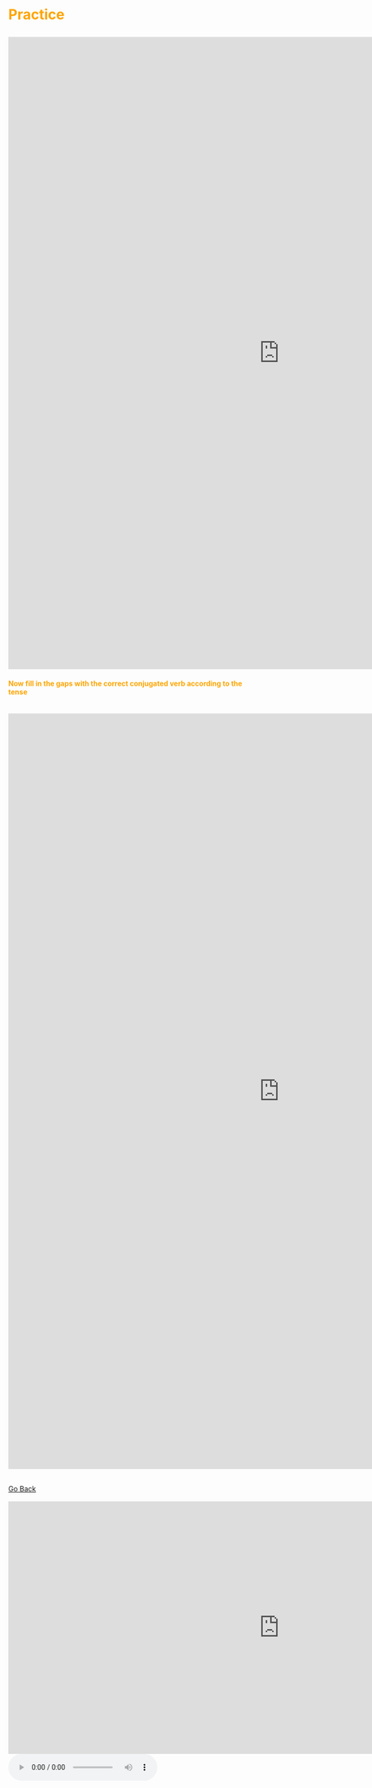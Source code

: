 <h1><p style="color:orange;">Practice</p></h1>
<p lang="es">
  <p></p>
  <p></p>
  <iframe src="https://h5p.org/h5p/embed/393983" width="1090" height="1272" frameborder="0" allowfullscreen="allowfullscreen"></iframe><script src="https://h5p.org/sites/all/modules/h5p/library/js/h5p-resizer.js" charset="UTF-8"></script>
<br>
<h4><p style="color:orange;">Now fill in the gaps with the correct conjugated verb according to the tense</p></h4>
<br>
<iframe src="https://h5p.org/h5p/embed/393651" width="1090" height="1520" frameborder="0" allowfullscreen="allowfullscreen"></iframe><script src="https://h5p.org/sites/all/modules/h5p/library/js/h5p-resizer.js" charset="UTF-8"></script>
<br>
<br>

<p>
  <a style="float:left;" href="vocabulary.html" class="btn2">Go Back</a>
  </p>
  <div style="clear:both;"> </div>

<br>
<iframe src="https://h5p.org/h5p/embed/364565" width="1090" height="508" frameborder="0" allowfullscreen="allowfullscreen"></iframe><script src="https://h5p.org/sites/all/modules/h5p/library/js/h5p-resizer.js" charset="UTF-8"></script>

<audio controls>
 
  <source src="assets/css/test/pronunciation_es_buenas_tardes.mp3" type="audio/mpeg">
  Your browser does not support the audio tag.
</audio>

